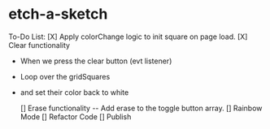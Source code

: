 # etch-a-sketch

To-Do List:
[X] Apply colorChange logic to init square on page load.
[X] Clear functionality

- When we press the clear button (evt listener)
- Loop over the gridSquares
- and set their color back to white

  [] Erase functionality
  -- Add erase to the toggle button array.
  [] Rainbow Mode
  [] Refactor Code
  [] Publish
